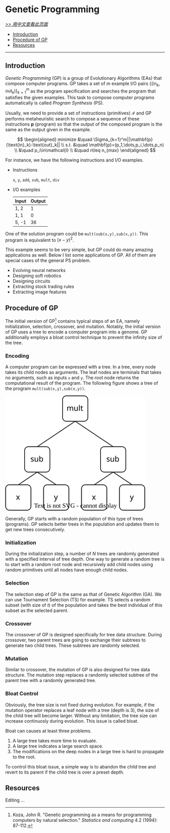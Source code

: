 # Genetic Programming

[*>> 用中文查看此页面*](/cn/tutorials/gp/)

- [Introduction](#introduction)
- [Procedure of GP](#procedure-of-gp)
- [Resources](#resources)

---

## Introduction

*Genetic Programming* (GP) is a group of Evolutionary Algorithms (EAs) that compose computer programs. GP takes a set of $m$ example I/O pairs $\{(\text{in}_k,\text{out}_k)\}_{k=1}^m$ as the program specification and searches the program that satisfies the given examples. This task to compose computer programs automatically is called *Program Synthesis* (PS).

Usually, we need to provide a set of instructions (primitives) $\mathcal{I}$ and GP performs metaheuristic search to compose a sequence of these instructions $\mathbf{p}$ (program) so that the output of the composed program is the same as the output given in the example.

$$
\begin{aligned}
minimize &\quad \Sigma_{k=1}^m||\mathbf{p}(\text{in}_k)-\text{out}_k|| \\
s.t.     &\quad \mathbf{p}=(p_1,\dots,p_i,\dots,p_n) \\
         &\quad p_i\in\mathcal{I} \\
         &\quad n\leq n_{max}
\end{aligned}
$$

For instance, we have the following instructions and I/O examples.

- Instructions

  `x`, `y`, `add`, `sub`, `mult`, `div`

- I/O examples

  | Input | Output |
  | ----- | ------ |
  | 1, 2  | 1      |
  | 1, 1  | 0      |
  | 5, -1 | 36     |

One of the solution program could be `mult(sub(x,y),sub(x,y))`. This program is equivalent to ${(x-y)}^2$.

This example seems to be very simple, but GP could do many amazing applications as well. Below I list some applications of GP. All of them are special cases of the general PS problem.

- Evolving neural networks
- Designing soft robotics
- Designing circuits
- Extracting stock trading rules
- Extracting image features

## Procedure of GP

The initial version of GP[^1] contains typical steps of an EA, namely initialization, selection, crossover, and mutation. Notably, the initial version of GP uses a tree to encode a computer program into a genome. GP additionally employs a bloat control technique to prevent the infinity size of the tree.

### Encoding

A computer program can be expressed with a tree. In a tree, every node takes its child nodes as arguments. The leaf nodes are terminals that takes no arguments, such as inputs `x` and `y`. The root node returns the computational result of the program. The following figure shows a tree of the program `mult(sub(x,y),sub(x,y))`.

![tree](tree.svg)

Generally, GP starts with a random population of this type of trees (programs). GP selects better trees in the population and updates them to get new trees consecutively.

### Initialization

During the initialization step, a number of $N$ trees are randomly generated with a specified interval of tree depth. One way to generate a random tree is to start with a random root node and recursively add child nodes using random primitives until all nodes have enough child nodes.

### Selection

The selection step of GP is the same as that of Genetic Algorithm (GA). We can use Tournament Selection (TS) for example. TS selects a random subset (with size of $t$) of the population and takes the best individual of this subset as the selected parent.

### Crossover

The crossover of GP is designed specifically for tree data structure. During crossover, two parent trees are going to exchange their subtrees to generate two child trees. These subtrees are randomly selected.

### Mutation

Similar to crossover, the mutation of GP is also designed for tree data structure. The mutation step replaces a randomly selected subtree of the parent tree with a randomly generated tree.

### Bloat Control

Obviously, the tree size is not fixed during evolution. For example, if the mutation operator replaces a leaf node with a tree (depth is 3), the size of the child tree will become larger. Without any limitation, the tree size can increase continuosly during evolution. This issue is called bloat.

Bloat can causes at least three problems.

1. A large tree takes more time to evaluate.
2. A large tree indicates a large search space.
3. The modifications on the deep nodes in a large tree is hard to propagate to the root.

To control this bloat issue, a simple way is to abandon the child tree and revert to its parent if the child tree is over a preset depth.

## Resources

Editing ...

[^1]: Koza, John R. "Genetic programming as a means for programming computers by natural selection." *Statistics and computing* 4.2 (1994): 87-112.
